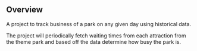 Overview
--------

A project to track business of a park on any given day using historical data.

The project will periodically fetch waiting times from each attraction from the theme park
and based off the data determine how busy the park is.
